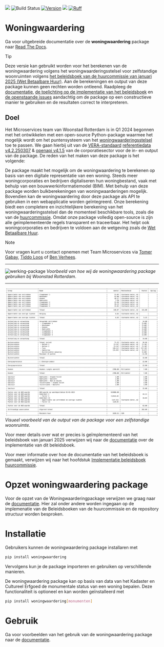![](https://img.shields.io/pypi/pyversions/woningwaardering)
![Build Status](https://github.com/woonstadrotterdam/woningwaardering/actions/workflows/cicd.yml/badge.svg)
[![Version](https://img.shields.io/pypi/v/woningwaardering)](https://pypi.org/project/woningwaardering/)
![](https://img.shields.io/github/license/woonstadrotterdam/woningwaardering)
[![Ruff](https://img.shields.io/endpoint?url=https://raw.githubusercontent.com/astral-sh/ruff/main/assets/badge/v2.json)](https://github.com/astral-sh/ruff)

# Woningwaardering

Ga voor uitgebreide documentatie over de **woningwaardering** package naar [Read The Docs](https://woningwaardering.readthedocs.io/stable/).

<!--tip-start-->

> [!TIP]
> Deze versie kan gebruikt worden voor het berekenen van de woningwaardering volgens het woningwaarderingsstelsel voor zelfstandige woonruimten volgens [het beleidsboek van de huurcommissie van januari 2025 (Wet Betaalbare Huur)](https://www.huurcommissie.nl/huurcommissie-helpt/beleidsboeken_html). Aan de berekeningen en output van deze package kunnen geen rechten worden ontleend. Raadpleeg de [documentatie](https://woningwaardering.readthedocs.io/stable/), [de toelichting op de implementatie van het beleidsboek](https://woningwaardering.readthedocs.io/stable/implementatietoelichtingen/) en [de openstaande issues](https://github.com/woonstadrotterdam/woningwaardering/issues) aandachtig om de package op een constructieve manier te gebruiken en de resultaten correct te interpreteren.

<!--tip-end-->

## Doel

<!--overzicht-start-->

Het Microservices team van Woonstad Rotterdam is in Q1 2024 begonnen met het ontwikkelen met een open-source Python-package waarmee het mogelijk wordt om het puntensysteem van het [woningwaarderingsstelsel](https://aedes.nl/huurbeleid-en-betaalbaarheid/woningwaarderingsstelsel-wws) toe te passen. We gaan hierbij uit van de [VERA-standaard](https://www.coraveraonline.nl/index.php/VERA-standaard) [referentiedata v4.2.250307](https://github.com/Aedes-datastandaarden/vera-referentiedata) & [openapi v4.1.5](https://github.com/Aedes-datastandaarden/vera-openapi) van de corporatiesector voor de in- en output van de package. De reden van het maken van deze package is het volgende:

De package maakt het mogelijk om de woningwaardering te berekenen op basis van een digitale representatie van een woning. Steeds meer woningcorporaties en bedrijven digitaliseren hun woningbestand, vaak met behulp van een bouwwerkinformatiemodel (BIM). Met behulp van deze package worden bulkberekeningen van woningwaarderingen mogelijk. Bovendien kan de woningwaardering door deze package als API te gebruiken in een webapplicatie worden geïntegreerd. Onze berekening biedt een completere en inzichtelijkere berekening van het woningwaarderingsstelsel dan de momenteel beschikbare tools, zoals die van de [huurcommissie](https://www.huurcommissie.nl/huurders/sociale-huurwoning/maximale-huurprijs-berekenen). Omdat onze package volledig open-source is zijn alle geïmplementeerde regels transparent en traceerbaar. Het helpt ook woningcorporaties en bedrijven te voldoen aan de wetgeving zoals de [Wet Betaalbare Huur](https://www.volkshuisvestingnederland.nl/onderwerpen/wet-betaalbare-huur).

> [!NOTE]
> Voor vragen kunt u contact opnemen met Team Microservices via [Tomer Gabay](mailto:tomer.gabay@woonstadrotterdam.nl), [Tiddo Loos](mailto:tiddo.loos@woonstadrotterdam.nl) of [Ben Verhees](mailto:ben.verhees@woonstadrotterdam.nl).

---

![werking-package](https://raw.githubusercontent.com/woonstadrotterdam/woningwaardering/main/docs/afbeeldingen/diagram.png)
_Voorbeeld van hoe wij de woningwaardering package gebruiken bij Woonstad Rotterdam_.

---

![voorbeeld-output](https://raw.githubusercontent.com/woonstadrotterdam/woningwaardering/main/docs/afbeeldingen/voorbeeld_output.jpg)
_Visueel voorbeeld van de output van de package voor een zelfstandige woonruimte._

<!--overzicht-end-->

Voor meer details over wat er precies is geïmplementeerd van het beleidsboek van januari 2025 verwijzen wij naar de [documentatie](https://woningwaardering.readthedocs.io/stable/implementatietoelichtingen/) over de implementatie van dit beleidsboek.

Voor meer informatie over hoe de documentatie van het beleidsboek is gemaakt, verwijzen wij naar het hoofdstuk [Implementatie beleidsboek huurcommissie](https://woningwaardering.readthedocs.io/stable/introductie/opzet/#implementatie-beleidsboek-huurcommissie).

# Opzet woningwaardering package

Voor de opzet van de Woningwaarderingpackage verwijzen we graag naar de [documentatie](https://woningwaardering.readthedocs.io/stable/introductie/opzet/). Hier zal onder andere worden ingegaan op de implemenatie van de Beleidsboeken van de huurcommissie en de repository structuur worden besproken.

<!--installatie-start-->

# Installatie

Gebruikers kunnen de woningwaardering package installaren met

```bash
pip install woningwaardering
```

Vervolgens kun je de package importeren en gebruiken op verschillende manieren.

De woningwaardering package kan op basis van data van het Kadaster en Cultureel Erfgoed de monumentale status van een woning bepalen. Deze functionaliteit is optioneel en kan worden geïnstalleerd met

```bash
pip install woningwaardering[monumenten]
```

<!--installatie-end-->

# Gebruik

Ga voor voorbeelden van het gebruik van de woningwaardering package naar de [documentatie](https://woningwaardering.readthedocs.io/stable/aan-de-slag/#gebruik).
